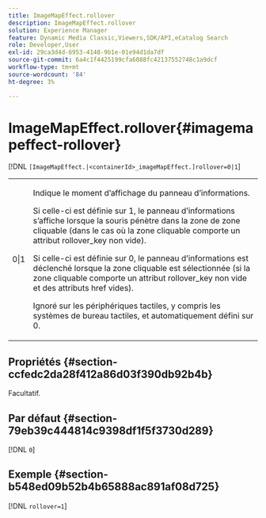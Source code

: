 ```yaml
---
title: ImageMapEffect.rollover
description: ImageMapEffect.rollover
solution: Experience Manager
feature: Dynamic Media Classic,Viewers,SDK/API,eCatalog Search
role: Developer,User
exl-id: 29ca3d4d-6953-4148-9b1e-01e94d1da7df
source-git-commit: 6a4c1f4425199cfa6088fc42137552748c1a9dcf
workflow-type: tm+mt
source-wordcount: '84'
ht-degree: 3%

---
```


# ImageMapEffect.rollover{#imagemapeffect-rollover}

[!DNL `[ImageMapEffect.|<containerId>_imageMapEffect.]rollover=0|1`]

<table id="table_2671D63442B54F659C32C4A3CC61DD7C"> 
 <tbody> 
  <tr> 
   <td colname="col1"> <p><span class="codeph"> 0|1</span> </p> </td> 
   <td colname="col2"> <p>Indique le moment d’affichage du panneau d’informations. </p> <p>Si celle-ci est définie sur <span class="codeph"> 1</span>, le panneau d’informations s’affiche lorsque la souris pénètre dans la zone de zone cliquable (dans le cas où la zone cliquable comporte un attribut <span class="codeph"> rollover_key</span> non vide). </p> <p>Si celle-ci est définie sur <span class="codeph"> 0</span>, le panneau d’informations est déclenché lorsque la zone cliquable est sélectionnée (si la zone cliquable comporte un attribut <span class="codeph"> rollover_key</span> non vide et des attributs <span class="codeph"> href</span> vides). </p> <p> Ignoré sur les périphériques tactiles, y compris les systèmes de bureau tactiles, et automatiquement défini sur <span class="codeph"> 0</span>. </p> </td> 
  </tr> 
 </tbody> 
</table>

## Propriétés {#section-ccfedc2da28f412a86d03f390db92b4b}

Facultatif.

## Par défaut {#section-79eb39c444814c9398df1f5f3730d289}

[!DNL `0`]

## Exemple {#section-b548ed09b52b4b65888ac891af08d725}

[!DNL `rollover=1`]
